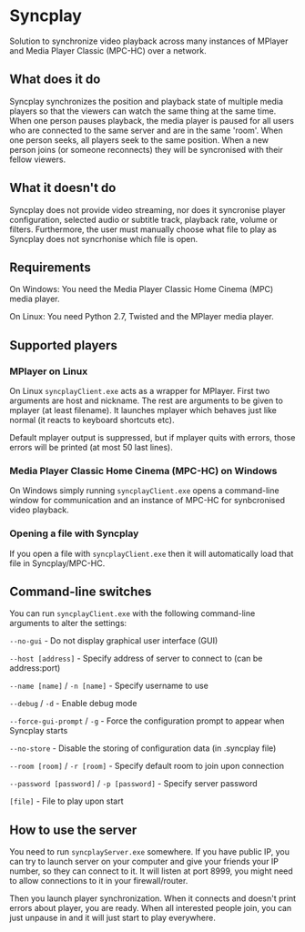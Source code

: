 # Syncplay

Solution to synchronize video playback across many instances of MPlayer and Media Player Classic (MPC-HC) over a network.

## What does it do

Syncplay synchronizes the position and playback state of multiple media players so that the viewers can watch the same thing at the same time.
When one person pauses playback, the media player is paused for all users who are connected to the same server and are in the same 'room'.
When one person seeks, all players seek to the same position. When a new person joins (or someone reconnects) they will be syncronised with their fellow viewers.

## What it doesn't do

Syncplay does not provide video streaming, nor does it syncronise player configuration, selected audio or subtitle track, playback rate, volume or filters. Furthermore, the user must manually choose what file to play as Syncplay does not syncrhonise which file is open.

## Requirements

On Windows: You need the Media Player Classic Home Cinema (MPC) media player.

On Linux: You need Python 2.7, Twisted and the MPlayer media player.

## Supported players
### MPlayer on Linux

On Linux `syncplayClient.exe` acts as a wrapper for MPlayer. First two arguments are host and nickname.
The rest are arguments to be given to mplayer (at least filename). It launches mplayer
which behaves just like normal (it reacts to keyboard shortcuts etc).

Default mplayer output is suppressed, but if mplayer quits with errors, those errors
will be printed (at most 50 last lines).

### Media Player Classic Home Cinema (MPC-HC) on Windows

On Windows simply running `syncplayClient.exe` opens a command-line window for communication and an instance of MPC-HC for synbcronised video playback.

### Opening a file with Syncplay

If you open a file with `syncplayClient.exe` then it will automatically load that file in Syncplay/MPC-HC.

## Command-line switches

You can run `syncplayClient.exe` with the following command-line arguments to alter the settings:

`--no-gui` - Do not display graphical user interface (GUI)

`--host [address]` - Specify address of server to connect to (can be address:port)

`--name [name]` / `-n [name]` - Specify username to use

`--debug` / `-d` - Enable debug mode

`--force-gui-prompt` / `-g` - Force the configuration prompt to appear when Syncplay starts

`--no-store` - Disable the storing of configuration data (in .syncplay file)

`--room [room]` / `-r [room]` - Specify default room to join upon connection

`--password [password]` / `-p [password]` - Specify server password

`[file]` - File to play upon start
        

## How to use the server

You need to run `syncplayServer.exe` somewhere. If you have public IP, you can try to launch server on your computer
and give your friends your IP number, so they can connect to it. It will listen at port 8999, you
might need to allow connections to it in your firewall/router.

Then you launch player synchronization. When it connects and doesn't print errors about player, you are ready.
When all interested people join, you can just unpause in and it will just start to play everywhere.

